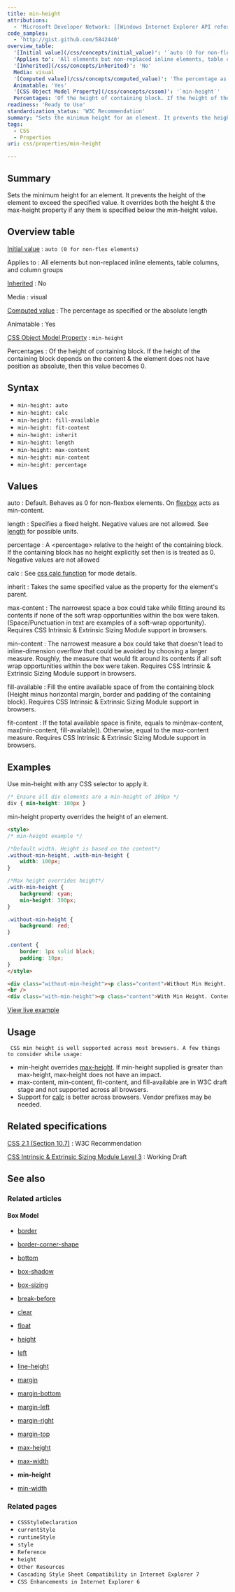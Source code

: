 ```yaml
---
title: min-height
attributions:
  - 'Microsoft Developer Network: [[Windows Internet Explorer API reference](http://msdn.microsoft.com/en-us/library/ie/hh828809%28v=vs.85%29.aspx) Article]'
code_samples:
  - 'http://gist.github.com/5842440'
overview_table:
  '[Initial value](/css/concepts/initial_value)': '`auto (0 for non-flex elements)`'
  'Applies to': 'All elements but non-replaced inline elements, table columns, and column groups'
  '[Inherited](/css/concepts/inherited)': 'No'
  Media: visual
  '[Computed value](/css/concepts/computed_value)': 'The percentage as specified or the absolute length'
  Animatable: 'Yes'
  '[CSS Object Model Property](/css/concepts/cssom)': '`min-height`'
  Percentages: 'Of the height of containing block. If the height of the containing block depends on the content & the element does not have position as absolute, then this value becomes 0.'
readiness: 'Ready to Use'
standardization_status: 'W3C Recommendation'
summary: "Sets the minimum height for an element. It prevents the height of the element to exceed the specified value.\nIt overrides both the height &amp; the max-height property if any them is specified below the min-height value.\n"
tags:
  - CSS
  - Properties
uri: css/properties/min-height

---
```

## Summary

Sets the minimum height for an element. It prevents the height of the element to exceed the specified value. It overrides both the height &amp; the max-height property if any them is specified below the min-height value.

## Overview table

[Initial value](/css/concepts/initial_value)
:   `auto (0 for non-flex elements)`

Applies to
:   All elements but non-replaced inline elements, table columns, and column groups

[Inherited](/css/concepts/inherited)
:   No

Media
:   visual

[Computed value](/css/concepts/computed_value)
:   The percentage as specified or the absolute length

Animatable
:   Yes

[CSS Object Model Property](/css/concepts/cssom)
:   `min-height`

Percentages
:   Of the height of containing block. If the height of the containing block depends on the content & the element does not have position as absolute, then this value becomes 0.

## Syntax

-   `min-height: auto`
-   `min-height: calc`
-   `min-height: fill-available`
-   `min-height: fit-content`
-   `min-height: inherit`
-   `min-height: length`
-   `min-height: max-content`
-   `min-height: min-content`
-   `min-height: percentage`

## Values

auto
:   Default. Behaves as 0 for non-flexbox elements. On [flexbox](/css/flexbox) acts as min-content.

length
:   Specifies a fixed height. Negative values are not allowed. See [length](/css/data_types/length) for possible units.

percentage
:   A \<percentage\> relative to the height of the containing block. If the containing block has no height explicitly set then is is treated as 0. Negative values are not allowed

calc
:   See [css calc function](/css/functions/calc) for mode details.

inherit
:   Takes the same specified value as the property for the element's parent.

max-content
:   The narrowest space a box could take while fitting around its contents if none of the soft wrap opportunities within the box were taken.(Space/Punctuation in text are examples of a soft-wrap opportunity). Requires CSS Intrinsic & Extrinsic Sizing Module support in browsers.

min-content
:   The narrowest measure a box could take that doesn't lead to inline-dimension overflow that could be avoided by choosing a larger measure. Roughly, the measure that would fit around its contents if all soft wrap opportunities within the box were taken. Requires CSS Intrinsic & Extrinsic Sizing Module support in browsers.

fill-available
:   Fill the entire available space of from the containing block (Height minus horizontal margin, border and padding of the containing block). Requires CSS Intrinsic & Extrinsic Sizing Module support in browsers.

fit-content
:   If the total available space is finite, equals to min(max-content, max(min-content, fill-available)). Otherwise, equal to the max-content measure. Requires CSS Intrinsic & Extrinsic Sizing Module support in browsers.

## Examples

Use min-height with any CSS selector to apply it.

``` css
/* Ensure all div elements are a min-height of 100px */
div { min-height: 100px }
```

min-height property overrides the height of an element.

``` html
<style>
/* min-height example */

/*Default width. Height is based on the content*/
.without-min-height, .with-min-height {
    width: 100px;
}

/*Max height overrides height*/
.with-min-height {
    background: cyan;
    min-height: 300px;
}

.without-min-height {
    background: red;
}

.content {
    border: 1px solid black;
    padding: 10px;
}
</style>

<div class="without-min-height"><p class="content">Without Min Height. Height taken from content (with black border).</p></div>
<br />
<div class="with-min-height"><p class="content">With Min Height. Content (with black border) may not fill entirety of element.</p></div>
```

[View live example](http://code.webplatform.org/gist/5842440)

## Usage

     CSS min height is well supported across most browsers. A few things to consider while usage:

-   min-height overrides [max-height](/css/properties/max-height). If min-height supplied is greater than max-height, max-height does not have an impact.
-   max-content, min-content, fit-content, and fill-available are in W3C draft stage and not supported across all browsers.
-   Support for [calc](/css/functions/calc) is better across browsers. Vendor prefixes may be needed.

## Related specifications

[CSS 2.1 (Section 10.7)](http://www.w3.org/TR/CSS2/visudet.html#min-max-heights)
:   W3C Recommendation

[CSS Intrinsic & Extrinsic Sizing Module Level 3](http://dev.w3.org/csswg/css3-sizing/#width-height-keywords)
:   Working Draft

## See also

### Related articles

#### Box Model

-   [border](/css/properties/border)

-   [border-corner-shape](/css/properties/border-corner-shape)

-   [bottom](/css/properties/bottom)

-   [box-shadow](/css/properties/box-shadow)

-   [box-sizing](/css/properties/box-sizing)

-   [break-before](/css/properties/break-before)

-   [clear](/css/properties/clear)

-   [float](/css/properties/float)

-   [height](/css/properties/height)

-   [left](/css/properties/left)

-   [line-height](/css/properties/line-height)

-   [margin](/css/properties/margin)

-   [margin-bottom](/css/properties/margin-bottom)

-   [margin-left](/css/properties/margin-left)

-   [margin-right](/css/properties/margin-right)

-   [margin-top](/css/properties/margin-top)

-   [max-height](/css/properties/max-height)

-   [max-width](/css/properties/max-width)

-   **min-height**

-   [min-width](/css/properties/min-width)

### Related pages

-   `CSSStyleDeclaration`
-   `currentStyle`
-   `runtimeStyle`
-   `style`
-   `Reference`
-   `height`
-   `Other Resources`
-   `Cascading Style Sheet Compatibility in Internet Explorer 7`
-   `CSS Enhancements in Internet Explorer 6`
